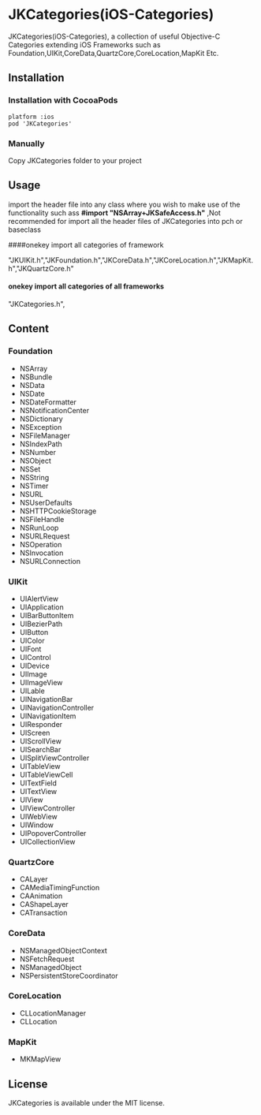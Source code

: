 JKCategories(iOS-Categories)
================

JKCategories(iOS-Categories), a collection of useful Objective-C Categories extending iOS Frameworks such as Foundation,UIKit,CoreData,QuartzCore,CoreLocation,MapKit Etc.


## Installation

### Installation with CocoaPods

	platform :ios
 	pod 'JKCategories'
 	
### Manually

Copy JKCategories folder to your project

## Usage
import the header file into any class where you wish to make use of the functionality such ass **#import "NSArray+JKSafeAccess.h"** ,Not recommended for import all the header files of JKCategories into pch or baseclass

####onekey import all categories of framework

"JKUIKit.h","JKFoundation.h","JKCoreData.h","JKCoreLocation.h","JKMapKit.h","JKQuartzCore.h" 
#### onekey import all categories of all frameworks

"JKCategories.h",

## Content
### Foundation
* NSArray
* NSBundle
* NSData
* NSDate
* NSDateFormatter
* NSNotificationCenter
* NSDictionary
* NSException
* NSFileManager
* NSIndexPath
* NSNumber
* NSObject
* NSSet
* NSString
* NSTimer
* NSURL
* NSUserDefaults
* NSHTTPCookieStorage
* NSFileHandle
* NSRunLoop
* NSURLRequest
* NSOperation
* NSInvocation
* NSURLConnection

### UIKit
* UIAlertView
* UIApplication
* UIBarButtonItem
* UIBezierPath
* UIButton
* UIColor
* UIFont
* UIControl
* UIDevice
* UIImage
* UIImageView
* UILable
* UINavigationBar
* UINavigationController
* UINavigationItem
* UIResponder
* UIScreen
* UIScrollView
* UISearchBar
* UISplitViewController
* UITableView
* UITableViewCell
* UITextField
* UITextView
* UIView
* UIViewController
* UIWebView
* UIWindow
* UIPopoverController
* UICollectionView

### QuartzCore
* CALayer
* CAMediaTimingFunction
* CAAnimation
* CAShapeLayer
* CATransaction

### CoreData
* NSManagedObjectContext
* NSFetchRequest
* NSManagedObject
* NSPersistentStoreCoordinator

### CoreLocation
* CLLocationManager
* CLLocation

### MapKit
* MKMapView

## License

JKCategories is available under the MIT license.

